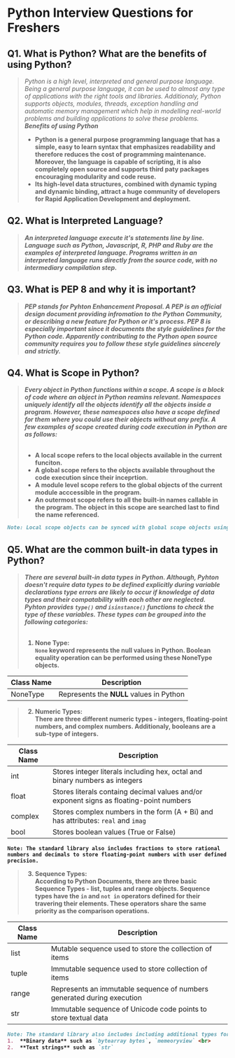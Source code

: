 # Python Interview Questions for Freshers
## Q1. What is Python? What are the benefits of using Python?
> _Python is a high level, interpreted and general purpose language. Being a general purpose language, it can be used to almost any type of applications with the right tools and libraries. Additionaly, Python supports objects, modules, threads, exception handling and automatic memory management which help in modelling real-world problems and building applications to solve these problems._
<b><br>
> ***Benefits of using Python***
> * Python is a general purpose programming language that has a simple, easy to learn syntax that emphasizes readability and therefore reduces the cost of programming maintenance. Moreover, the language is capable of scripting, it is also completely open source and supports third paty packages encouraging modularity and code reuse.
> * Its high-level data structures, combined with dynamic typing and dynamic binding, attract a huge community of developers for Rapid Application Development and deployment.
  
## Q2. What is Interpreted Language?   
> _An interpreted language execute it's statements line by line. Language such as Python, Javascript, R, PHP and Ruby are the examples of interpreted language. Programs written in an interpreted language runs directly from the source code, with no intermediary compilation step._
  
## Q3. What is PEP 8  and why it is important?
> _PEP stands for Pyhton Enhancement Proposal. A PEP is an official design document providing infromation to the Python Community, or describing a new feature for Python or it's process. PEP 8 is especially important since it documents the style guidelines for the Python code. Apparently contributing to the Python open source community requires you to follow these style guidelines sincerely and strictly._

## Q4. What is Scope in Python?
> _Every object in Python functions within a scope. A scope is a block of code where an object in Python reamins relevant. Namespaces uniquely identify all the objects identify all the objects inside a program. However, these namespaces also have a scope defined for them where you could use their objects without any prefix. A few examples of scope created during code execution in Python are as follows:_
<br><br>
> * A **local scope** refers to the local objects available in the current funciton.
> * A **global scope** refers to the objects available throughout the code execution since their inceprtion.
> * A **module level scope** refers to the global objects of the current module acccessible in the program.
> * An **outermost scope** refers to all the built-in names callable in the program. The object in this scope are searched last to find the name referenced.
```md
Note: Local scope objects can be synced with global scope objects using keywords such as global.
```
## Q5. What are the common built-in data types in Python?
> _There are several built-in data types in Python. Although, Pyhton doesn't require data types to be defined explicitly during variable declarations type errors are likely to occur if knowledge of data types and their compatability with each other are neglected. Pyhton provides **`type()`** and **`isinstance()`** functions to check the type of these variables. These types can be grouped into the following categories:_
<br><br>
> 1. None Type: <br>
> `None` keyword represents the null values in Python. Boolean equality operation can be performed using these NoneType objects.
  
  | Class Name |  Description |
  | --- | --- |
  |  NoneType  |Represents the **NULL** values in Python| 
  
> 2. Numeric Types: <br>
  There are three different numeric types - **integers, floating-point numbers, and complex numbers.** Additionaly, booleans are a sub-type of integers.
  
  | Class Name |  Description |
  | --- | --- |
  | int | Stores integer literals including hex, octal and binary numbers as integers |
  | float | Stores literals containg decimal values and/or exponent signs as floating-point numbers |
  | complex | Stores complex numbers in the form (A + Bi) and has attributes: `real` and `imag` |
  | bool  | Stores boolean values (True or False) |

  `Note: The standard library also includes fractions to store rational numbers and decimals to store floating-point numbers with user defined precision.`

> 3. Sequence Types: <br>
  According to Python Documents, there are three basic Sequence Types - **list, tuples** and **range** objects. Sequence types have the `in` and `not in` operators defined for their travering their elements. These operators share the same priority as the comparison operations.
  
  | Class Name  | Description |
  | --- | --- |
  | list  | Mutable sequence used to store the collection of items  |
  | tuple | Immutable sequence used to store collection of items  |
  | range | Represents an immutable sequence of numbers generated during execution  |
  | str  |  Immutable sequence of Unicode code points to store textual data |
  
  ```md
  Note: The standard library also includes including additional types for processing:<br>
  1.  **Binary data** such as `bytearray bytes`, `memeoryview` <br>
  2.  **Text strings** such as `str`
  ```
